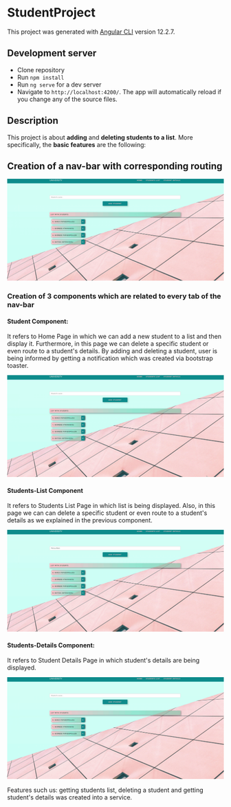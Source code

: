 # StudentProject

This project was generated with [Angular CLI](https://github.com/angular/angular-cli) version 12.2.7.


## Development server

- Clone repository 
- Run `npm install` 
- Run `ng serve` for a dev server
- Navigate to `http://localhost:4200/`. The app will automatically reload if you change any of the source files.

## Description

This project is about **adding** and **deleting students to a list**. 
More specifically, the **basic features** are the following:

## Creation of a nav-bar with corresponding routing
  
  ![](nav_bar.gif) 

### Creation of **3 components** which are related to every tab of the nav-bar

#### Student Component:
It refers to Home Page in which we can add a new student to a list and then display it. Furthermore,
in this page we can delete a specific student or even route to a student's details.
By adding and deleting a student, user is being informed by getting a notification which was created via 
bootstrap toaster.  
    
![](home.gif) 
    
#### Students-List Component
It refers to Students List Page in which list is being displayed. Also, in this page we can 
can delete a specific student or even route to a student's details as we explained in the previous component.
    
![](students_list.gif) 
     
#### Students-Details Component:
It refers to Student Details Page in which student's details are being displayed. 
    
![](students_details.gif) 
    
Features such us: getting students list, deleting a student and getting student's details was created into a service.

